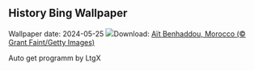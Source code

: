 ## History Bing Wallpaper
Wallpaper date: 2024-05-25
![](https://www.bing.com/th?id=OHR.MoroccoBenhaddou_EN-GB8113662497_UHD.jpg&w=1000)Download: [Aït Benhaddou, Morocco (© Grant Faint/Getty Images)](https://www.bing.com/th?id=OHR.MoroccoBenhaddou_EN-GB8113662497_UHD.jpg)

Auto get programm by LtgX
